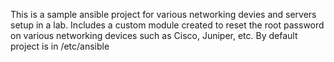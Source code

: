 This is a sample ansible project for various networking devies and servers setup in a lab.
Includes a custom module created to reset the root password on various networking devices such as Cisco, Juniper, etc.
By default project is in /etc/ansible
